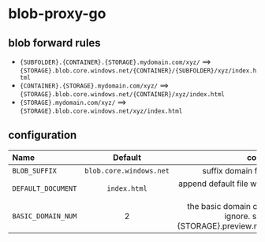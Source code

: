 # blob-proxy-go

## blob forward rules

* `{SUBFOLDER}.{CONTAINER}.{STORAGE}.mydomain.com/xyz/` ==> `{STORAGE}.blob.core.windows.net/{CONTAINER}/{SUBFOLDER}/xyz/index.html`
* `{CONTAINER}.{STORAGE}.mydomain.com/xyz/` ==> `{STORAGE}.blob.core.windows.net/{CONTAINER}/xyz/index.html`
* `{STORAGE}.mydomain.com/xyz/` ==>  `{STORAGE}.blob.core.windows.net/xyz/index.html`

## configuration

| Name | Default | comment |
| :--- | :----: | ----: |
| `BLOB_SUFFIX` | `blob.core.windows.net` | suffix domain for blob |
| `DEFAULT_DOCUMENT` | `index.html` | append default file when list folder  |
| `BASIC_DOMAIN_NUM` | 2 | the basic domain count to ignore. set 3 for {STORAGE}.preview.my.com|

